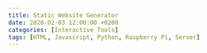 ```yaml
---
title: Static Website Generator
date: 2020-02-03 12:00:00 +0200
categories: [Interactive Tools]
tags: [HTML, Javascript, Python, Raspberry Pi, Server]
---
```




